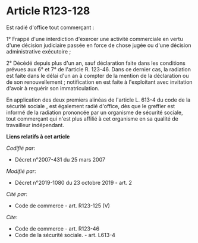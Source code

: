 # Article R123-128

Est radié d'office tout commerçant : 

1° Frappé d'une interdiction d'exercer une activité commerciale en vertu d'une décision judiciaire passée en force de chose
jugée ou d'une décision administrative exécutoire ; 

2° Décédé depuis plus d'un an, sauf déclaration faite dans les conditions prévues aux 6° et 7° de l'article R. 123-46. Dans
ce dernier cas, la radiation est faite dans le délai d'un an à compter de la mention de la déclaration ou de son
renouvellement ; notification en est faite à l'exploitant avec invitation d'avoir à requérir son immatriculation. 

En application des deux  premiers alinéas de l'article L. 613-4 du code de la sécurité sociale , est également radié
d'office, dès que le greffier est informé de la radiation prononcée par un organisme de sécurité sociale, tout commerçant qui
n'est plus affilié à cet organisme en sa qualité de travailleur indépendant.

**Liens relatifs à cet article**

_Codifié par_:

  - Décret n°2007-431 du 25 mars 2007

_Modifié par_:

  - Décret n°2019-1080 du 23 octobre 2019 - art. 2

_Cité par_:

  - Code de commerce - art. R123-125 (V)

_Cite_:

  - Code de commerce - art. R123-46
  - Code de la sécurité sociale. - art. L613-4

